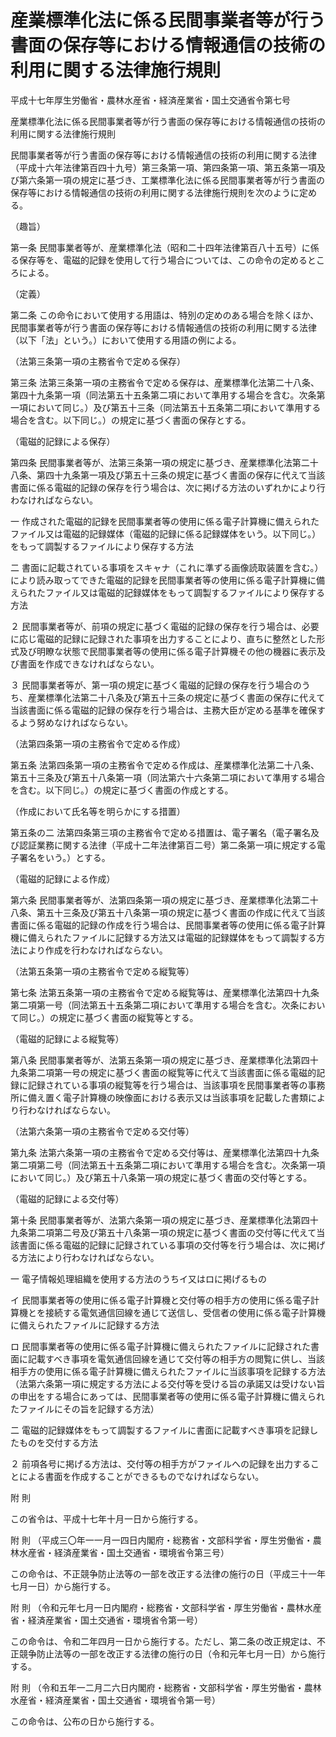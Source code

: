 # 産業標準化法に係る民間事業者等が行う書面の保存等における情報通信の技術の利用に関する法律施行規則

平成十七年厚生労働省・農林水産省・経済産業省・国土交通省令第七号

産業標準化法に係る民間事業者等が行う書面の保存等における情報通信の技術の利用に関する法律施行規則

民間事業者等が行う書面の保存等における情報通信の技術の利用に関する法律（平成十六年法律第百四十九号）第三条第一項、第四条第一項、第五条第一項及び第六条第一項の規定に基づき、工業標準化法に係る民間事業者等が行う書面の保存等における情報通信の技術の利用に関する法律施行規則を次のように定める。

（趣旨）

第一条 民間事業者等が、産業標準化法（昭和二十四年法律第百八十五号）に係る保存等を、電磁的記録を使用して行う場合については、この命令の定めるところによる。

（定義）

第二条 この命令において使用する用語は、特別の定めのある場合を除くほか、民間事業者等が行う書面の保存等における情報通信の技術の利用に関する法律（以下「法」という。）において使用する用語の例による。

（法第三条第一項の主務省令で定める保存）

第三条 法第三条第一項の主務省令で定める保存は、産業標準化法第二十八条、第四十九条第一項（同法第五十五条第二項において準用する場合を含む。次条第一項において同じ。）及び第五十三条（同法第五十五条第二項において準用する場合を含む。以下同じ。）の規定に基づく書面の保存とする。

（電磁的記録による保存）

第四条 民間事業者等が、法第三条第一項の規定に基づき、産業標準化法第二十八条、第四十九条第一項及び第五十三条の規定に基づく書面の保存に代えて当該書面に係る電磁的記録の保存を行う場合は、次に掲げる方法のいずれかにより行わなければならない。

一 作成された電磁的記録を民間事業者等の使用に係る電子計算機に備えられたファイル又は電磁的記録媒体（電磁的記録に係る記録媒体をいう。以下同じ。）をもって調製するファイルにより保存する方法

二 書面に記載されている事項をスキャナ（これに準ずる画像読取装置を含む。）により読み取ってできた電磁的記録を民間事業者等の使用に係る電子計算機に備えられたファイル又は電磁的記録媒体をもって調製するファイルにより保存する方法

２ 民間事業者等が、前項の規定に基づく電磁的記録の保存を行う場合は、必要に応じ電磁的記録に記録された事項を出力することにより、直ちに整然とした形式及び明瞭な状態で民間事業者等の使用に係る電子計算機その他の機器に表示及び書面を作成できなければならない。

３ 民間事業者等が、第一項の規定に基づく電磁的記録の保存を行う場合のうち、産業標準化法第二十八条及び第五十三条の規定に基づく書面の保存に代えて当該書面に係る電磁的記録の保存を行う場合は、主務大臣が定める基準を確保するよう努めなければならない。

（法第四条第一項の主務省令で定める作成）

第五条 法第四条第一項の主務省令で定める作成は、産業標準化法第二十八条、第五十三条及び第五十八条第一項（同法第六十六条第二項において準用する場合を含む。以下同じ。）の規定に基づく書面の作成とする。

（作成において氏名等を明らかにする措置）

第五条の二 法第四条第三項の主務省令で定める措置は、電子署名（電子署名及び認証業務に関する法律（平成十二年法律第百二号）第二条第一項に規定する電子署名をいう。）とする。

（電磁的記録による作成）

第六条 民間事業者等が、法第四条第一項の規定に基づき、産業標準化法第二十八条、第五十三条及び第五十八条第一項の規定に基づく書面の作成に代えて当該書面に係る電磁的記録の作成を行う場合は、民間事業者等の使用に係る電子計算機に備えられたファイルに記録する方法又は電磁的記録媒体をもって調製する方法により作成を行わなければならない。

（法第五条第一項の主務省令で定める縦覧等）

第七条 法第五条第一項の主務省令で定める縦覧等は、産業標準化法第四十九条第二項第一号（同法第五十五条第二項において準用する場合を含む。次条において同じ。）の規定に基づく書面の縦覧等とする。

（電磁的記録による縦覧等）

第八条 民間事業者等が、法第五条第一項の規定に基づき、産業標準化法第四十九条第二項第一号の規定に基づく書面の縦覧等に代えて当該書面に係る電磁的記録に記録されている事項の縦覧等を行う場合は、当該事項を民間事業者等の事務所に備え置く電子計算機の映像面における表示又は当該事項を記載した書類により行わなければならない。

（法第六条第一項の主務省令で定める交付等）

第九条 法第六条第一項の主務省令で定める交付等は、産業標準化法第四十九条第二項第二号（同法第五十五条第二項において準用する場合を含む。次条第一項において同じ。）及び第五十八条第一項の規定に基づく書面の交付等とする。

（電磁的記録による交付等）

第十条 民間事業者等が、法第六条第一項の規定に基づき、産業標準化法第四十九条第二項第二号及び第五十八条第一項の規定に基づく書面の交付等に代えて当該書面に係る電磁的記録に記録されている事項の交付等を行う場合は、次に掲げる方法により行わなければならない。

一 電子情報処理組織を使用する方法のうちイ又はロに掲げるもの

イ 民間事業者等の使用に係る電子計算機と交付等の相手方の使用に係る電子計算機とを接続する電気通信回線を通じて送信し、受信者の使用に係る電子計算機に備えられたファイルに記録する方法

ロ 民間事業者等の使用に係る電子計算機に備えられたファイルに記録された書面に記載すべき事項を電気通信回線を通じて交付等の相手方の閲覧に供し、当該相手方の使用に係る電子計算機に備えられたファイルに当該事項を記録する方法（法第六条第一項に規定する方法による交付等を受ける旨の承諾又は受けない旨の申出をする場合にあっては、民間事業者等の使用に係る電子計算機に備えられたファイルにその旨を記録する方法）

二 電磁的記録媒体をもって調製するファイルに書面に記載すべき事項を記録したものを交付する方法

２ 前項各号に掲げる方法は、交付等の相手方がファイルへの記録を出力することによる書面を作成することができるものでなければならない。

附 則

この省令は、平成十七年十月一日から施行する。

附 則 （平成三〇年一一月一四日内閣府・総務省・文部科学省・厚生労働省・農林水産省・経済産業省・国土交通省・環境省令第三号）

この命令は、不正競争防止法等の一部を改正する法律の施行の日（平成三十一年七月一日）から施行する。

附 則 （令和元年七月一日内閣府・総務省・文部科学省・厚生労働省・農林水産省・経済産業省・国土交通省・環境省令第一号）

この命令は、令和二年四月一日から施行する。ただし、第二条の改正規定は、不正競争防止法等の一部を改正する法律の施行の日（令和元年七月一日）から施行する。

附 則 （令和五年一二月二六日内閣府・総務省・文部科学省・厚生労働省・農林水産省・経済産業省・国土交通省・環境省令第一号）

この命令は、公布の日から施行する。
